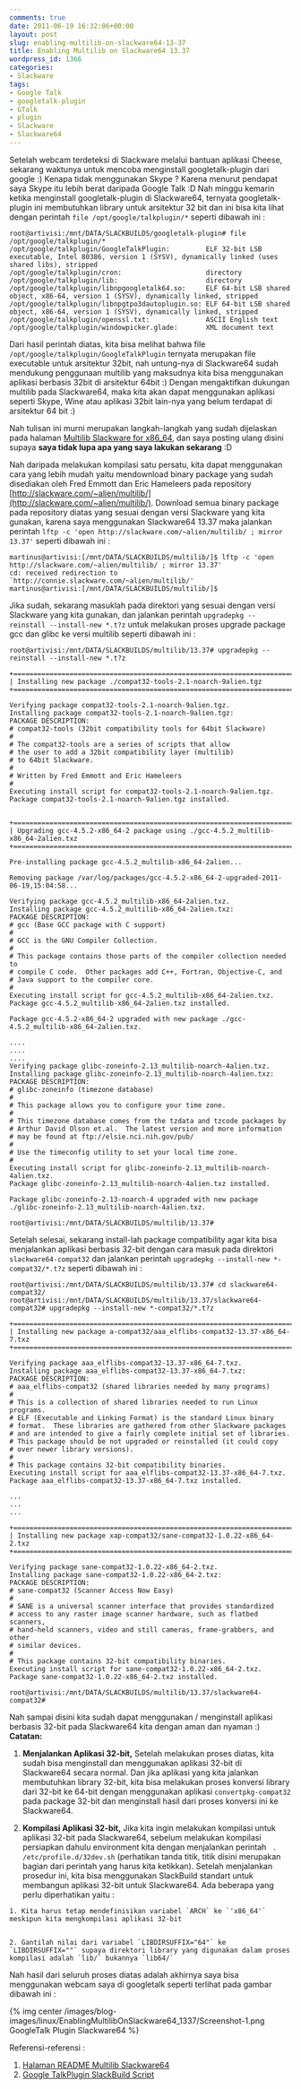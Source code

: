 ```yaml
---
comments: true
date: 2011-06-19 16:32:06+00:00
layout: post
slug: enabling-multilib-on-slackware64-13-37
title: Enabling Multilib on Slackware64 13.37
wordpress_id: 1366
categories:
- Slackware
tags:
- Google Talk
- googletalk-plugin
- GTalk
- plugin
- Slackware
- Slackware64
---
```


Setelah webcam terdeteksi di Slackware melalui bantuan aplikasi Cheese, sekarang waktunya untuk mencoba menginstall googletalk-plugin dari google :) Kenapa tidak menggunakan Skype ? Karena menurut pendapat saya Skype itu lebih berat daripada Google Talk :D Nah minggu kemarin ketika menginstall googletalk-plugin di Slackware64, ternyata googletalk-plugin ini membutuhkan library untuk arsitektur 32 bit dan ini bisa kita lihat dengan perintah `file /opt/google/talkplugin/*` seperti dibawah ini :

    root@artivisi:/mnt/DATA/SLACKBUILDS/googletalk-plugin# file /opt/google/talkplugin/*
    /opt/google/talkplugin/GoogleTalkPlugin:         ELF 32-bit LSB executable, Intel 80386, version 1 (SYSV), dynamically linked (uses shared libs), stripped
    /opt/google/talkplugin/cron:                     directory
    /opt/google/talkplugin/lib:                      directory
    /opt/google/talkplugin/libnpgoogletalk64.so:     ELF 64-bit LSB shared object, x86-64, version 1 (SYSV), dynamically linked, stripped
    /opt/google/talkplugin/libnpgtpo3dautoplugin.so: ELF 64-bit LSB shared object, x86-64, version 1 (SYSV), dynamically linked, stripped
    /opt/google/talkplugin/openssl.txt:              ASCII English text
    /opt/google/talkplugin/windowpicker.glade:       XML document text

Dari hasil perintah diatas, kita bisa melihat bahwa file `/opt/google/talkplugin/GoogleTalkPlugin` ternyata merupakan file executable untuk arsitektur 32bit, nah untung-nya di Slackware64 sudah mendukung penggunaan multilib yang maksudnya kita bisa menggunakan aplikasi berbasis 32bit di arsitektur 64bit :) Dengan mengaktifkan dukungan multilib pada Slackware64, maka kita akan dapat menggunakan aplikasi seperti Skype, Wine atau aplikasi 32bit lain-nya yang belum terdapat di arsitektur 64 bit :)

Nah tulisan ini murni merupakan langkah-langkah yang sudah dijelaskan pada halaman [Multilib Slackware for x86_64](http://alien.slackbook.org/dokuwiki/doku.php?id=slackware:multilib), dan saya posting ulang disini supaya **saya tidak lupa apa yang saya lakukan sekarang** :D
<!-- more -->
Nah daripada melakukan kompilasi satu persatu, kita dapat menggunakan cara yang lebih mudah yaitu mendownload binary package yang sudah disediakan oleh Fred Emmott dan Eric Hameleers pada repository [http://slackware.com/~alien/multilib/](http://slackware.com/~alien/multilib/). Download semua binary package pada repository diatas yang sesuai dengan versi Slackware yang kita gunakan, karena saya menggunakan Slackware64 13.37 maka jalankan perintah `lftp -c 'open http://slackware.com/~alien/multilib/ ; mirror 13.37'` seperti dibawah ini :

    martinus@artivisi:[/mnt/DATA/SLACKBUILDS/multilib/]$ lftp -c 'open http://slackware.com/~alien/multilib/ ; mirror 13.37'
    cd: received redirection to `http://connie.slackware.com/~alien/multilib/'
    martinus@artivisi:[/mnt/DATA/SLACKBUILDS/multilib/]$


Jika sudah, sekarang masuklah pada direktori yang sesuai dengan versi Slackware yang kita gunakan, dan jalankan perintah `upgradepkg --reinstall --install-new *.t?z` untuk melakukan proses upgrade package gcc dan glibc ke versi multilib seperti dibawah ini :

    root@artivisi:/mnt/DATA/SLACKBUILDS/multilib/13.37# upgradepkg --reinstall --install-new *.t?z
    
    +==============================================================================
    | Installing new package ./compat32-tools-2.1-noarch-9alien.tgz
    +==============================================================================
    
    Verifying package compat32-tools-2.1-noarch-9alien.tgz.
    Installing package compat32-tools-2.1-noarch-9alien.tgz:
    PACKAGE DESCRIPTION:
    # compat32-tools (32bit compatibility tools for 64bit Slackware)
    #
    # The compat32-tools are a series of scripts that allow
    # the user to add a 32bit compatibility layer (multilib)
    # to 64bit Slackware.
    #
    # Written by Fred Emmott and Eric Hameleers
    #
    Executing install script for compat32-tools-2.1-noarch-9alien.tgz.
    Package compat32-tools-2.1-noarch-9alien.tgz installed.
    
    
    +==============================================================================
    | Upgrading gcc-4.5.2-x86_64-2 package using ./gcc-4.5.2_multilib-x86_64-2alien.txz
    +==============================================================================
    
    Pre-installing package gcc-4.5.2_multilib-x86_64-2alien...
    
    Removing package /var/log/packages/gcc-4.5.2-x86_64-2-upgraded-2011-06-19,15:04:58...
    
    Verifying package gcc-4.5.2_multilib-x86_64-2alien.txz.
    Installing package gcc-4.5.2_multilib-x86_64-2alien.txz:
    PACKAGE DESCRIPTION:
    # gcc (Base GCC package with C support)
    #
    # GCC is the GNU Compiler Collection.
    #
    # This package contains those parts of the compiler collection needed to
    # compile C code.  Other packages add C++, Fortran, Objective-C, and
    # Java support to the compiler core.
    #
    Executing install script for gcc-4.5.2_multilib-x86_64-2alien.txz.
    Package gcc-4.5.2_multilib-x86_64-2alien.txz installed.
    
    Package gcc-4.5.2-x86_64-2 upgraded with new package ./gcc-4.5.2_multilib-x86_64-2alien.txz.
    
    ....
    ....
    ....
    Verifying package glibc-zoneinfo-2.13_multilib-noarch-4alien.txz.
    Installing package glibc-zoneinfo-2.13_multilib-noarch-4alien.txz:
    PACKAGE DESCRIPTION:
    # glibc-zoneinfo (timezone database)
    #
    # This package allows you to configure your time zone.
    #
    # This timezone database comes from the tzdata and tzcode packages by
    # Arthur David Olson et.al.  The latest version and more information
    # may be found at ftp://elsie.nci.nih.gov/pub/
    #
    # Use the timeconfig utility to set your local time zone.
    #
    Executing install script for glibc-zoneinfo-2.13_multilib-noarch-4alien.txz.
    Package glibc-zoneinfo-2.13_multilib-noarch-4alien.txz installed.
    
    Package glibc-zoneinfo-2.13-noarch-4 upgraded with new package ./glibc-zoneinfo-2.13_multilib-noarch-4alien.txz.
    
    root@artivisi:/mnt/DATA/SLACKBUILDS/multilib/13.37# 

Setelah selesai, sekarang install-lah package compatibility agar kita bisa menjalankan aplikasi berbasis 32-bit dengan cara masuk pada direktori `slackware64-compat32` dan jalankan perintah `upgradepkg --install-new *-compat32/*.t?z` seperti dibawah ini :

    root@artivisi:/mnt/DATA/SLACKBUILDS/multilib/13.37# cd slackware64-compat32/
    root@artivisi:/mnt/DATA/SLACKBUILDS/multilib/13.37/slackware64-compat32# upgradepkg --install-new *-compat32/*.t?z
    
    +==============================================================================
    | Installing new package a-compat32/aaa_elflibs-compat32-13.37-x86_64-7.txz
    +==============================================================================
    
    Verifying package aaa_elflibs-compat32-13.37-x86_64-7.txz.
    Installing package aaa_elflibs-compat32-13.37-x86_64-7.txz:
    PACKAGE DESCRIPTION:
    # aaa_elflibs-compat32 (shared libraries needed by many programs)
    #
    # This is a collection of shared libraries needed to run Linux programs.
    # ELF (Executable and Linking Format) is the standard Linux binary 
    # format.  These libraries are gathered from other Slackware packages
    # and are intended to give a fairly complete initial set of libraries.
    # This package should be not upgraded or reinstalled (it could copy
    # over newer library versions).
    #
    # This package contains 32-bit compatibility binaries.
    Executing install script for aaa_elflibs-compat32-13.37-x86_64-7.txz.
    Package aaa_elflibs-compat32-13.37-x86_64-7.txz installed.
    
    ...
    ...
    ...
    
    +==============================================================================
    | Installing new package xap-compat32/sane-compat32-1.0.22-x86_64-2.txz
    +==============================================================================
    
    Verifying package sane-compat32-1.0.22-x86_64-2.txz.
    Installing package sane-compat32-1.0.22-x86_64-2.txz:
    PACKAGE DESCRIPTION:
    # sane-compat32 (Scanner Access Now Easy)
    #
    # SANE is a universal scanner interface that provides standardized
    # access to any raster image scanner hardware, such as flatbed scanners,
    # hand-held scanners, video and still cameras, frame-grabbers, and other
    # similar devices.
    #
    # This package contains 32-bit compatibility binaries.
    Executing install script for sane-compat32-1.0.22-x86_64-2.txz.
    Package sane-compat32-1.0.22-x86_64-2.txz installed.
    
    root@artivisi:/mnt/DATA/SLACKBUILDS/multilib/13.37/slackware64-compat32# 


Nah sampai disini kita sudah dapat menggunakan / menginstall aplikasi berbasis 32-bit pada Slackware64 kita dengan aman dan nyaman :)
**Catatan:**

  1. **Menjalankan Aplikasi 32-bit,**
Setelah melakukan proses diatas, kita sudah bisa menginstall dan menggunakan aplikasi 32-bit di Slackware64 secara normal. Dan jika aplikasi yang kita jalankan membutuhkan library 32-bit, kita bisa melakukan proses konversi library dari 32-bit ke 64-bit dengan menggunakan aplikasi `convertpkg-compat32` pada package 32-bit dan menginstall hasil dari proses konversi ini ke  Slackware64.

  2. **Kompilasi Aplikasi 32-bit,**
Jika kita ingin melakukan kompilasi untuk aplikasi 32-bit pada Slackware64, sebelum melakukan kompilasi persiapkan dahulu environment kita dengan menjalankan perintah ` . /etc/profile.d/32dev.sh` (perhatikan tanda titik, titik disini merupakan bagian dari perintah yang harus kita ketikkan). Setelah menjalankan prosedur ini, kita bisa menggunakan SlackBuild standart untuk membangun aplikasi 32-bit untuk Slackware64. Ada beberapa yang perlu diperhatikan yaitu :

    1. Kita harus tetap mendefinisikan variabel `ARCH` ke `'x86_64'` meskipun kita mengkompilasi aplikasi 32-bit


    2. Gantilah nilai dari variabel `LIBDIRSUFFIX="64"` ke `LIBDIRSUFFIX=""` supaya direktori library yang digunakan dalam proses kompilasi adalah `lib/` bukannya `lib64/`

Nah hasil dari seluruh proses diatas adalah akhirnya saya bisa menggunakan webcam saya di googletalk seperti terlihat pada gambar dibawah ini :

{% img center /images/blog-images/linux/EnablingMultilibOnSlackware64_1337/Screenshot-1.png GoogleTalk Plugin Slackware64 %}


Referensi-referensi :

  1. [Halaman README Multilib Slackware64](http://connie.slackware.com/~alien/multilib/)
  2. [Google TalkPlugin SlackBuild Script](http://slackbuilds.org/repository/13.37/multimedia/google-talkplugin/)